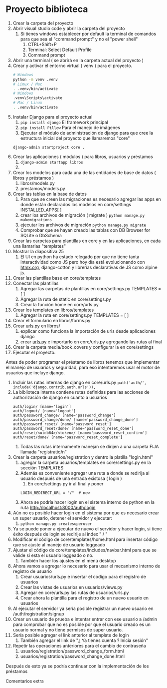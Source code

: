 # Proyecto biblioteca

1. Crear la carpeta del proyecto
2. Abrir visual studio code y abrir la carpeta del proyecto
    1. Si tienes windows establecer por default la terminal de comandos para que sea el "command prompt" y no el "power shell"
        1. CTRL+Shift+P
        2. Terminal: Select Default Profile
        3. Command prompt
3. Abrir una terminal ( se abrirá en la carpeta actual del proyecto )
4. Crear y activar el entorno virtual ( venv ) para el proyecto.
    ```bash
    # Windows
    python -m venv .venv
    # Linux / Mac
    . .venv/bin/activate
    # Windows
    .venv\Scripts\activate
    # Mac / Linux
    . .venv/bin/activate
    ```
5. Instalar Django para el proyecto actual
    1. `pip install django` El framework principal
    2. `pip install Pillow` Para el manejo de imágenes
    3. Ejecutar el módulo de administración de django para que cree la estructura inicial del proyecto que llamaremos "core"
    ```plain
    django-admin startproject core .
    ```
6. Crear las aplicaciones ( módulos ) para libros, usuarios y préstamos
    1. `django-admin startapp libros`
    2. 
7. Crear los modelos para cada una de las entidades de base de datos ( libros y préstamos )
    1. libros/models.py
    2. prestamos/models.py
8. Crear las tablas en la base de datos
    1. Para que se creen las migraciones es necesario agregar las apps en donde están declarados los modelos en core/settings INSTALLED\_APPS\[ \]
    2. crear los archivos de migración ( migrate ) `python manage.py makemigrations`
    3. ejecutar los archivos de migración `python manage.py migrate`
    4. Comprobar que se hayan creado las tablas con DB Browser for SQLite o DbSchema
9. Crear las carpetas para plantillas en core y en las aplicaciones, en cada una llamarlas "templates"
10. Mostrar la diapositiva 25
    1. El UI en python ha estado relegado por que no tiene tanta interactividad como JS pero hoy día está evolucionando con [htmx.org](http://htmx.org), django-cotton y librerías declarativas de JS como alpine js.
11. Crear las plantillas base en core/templates
12. Conectar las plantillas
    1. Agregar las carpetas de plantillas en core/settings.py TEMPLATES = \[ \]
    2. Agregar la ruta de static en core/settings.py
    3. Crear la función home en core/urls.py
13. Crear los templates en libros/templates
    1. Agregar la ruta en core/settings.py TEMPLATES = \[ \]
14. Crear el formulario en libros/forms.py
15. Crear [urls.py](http://urls.py) en libros/
    1. explicar como funciona la importación de urls desde aplicaciones django
    2. crear [urls.py](http://urls.py) e importarlo en core/urls.py agregando las rutas al final
16. Crear la carpeta media/book\_covers y configurar la en core/settings
17. Ejecutar el proyecto.

Antes de poder programar el préstamo de libros tenemos que implementar el manejo de usuarios y seguridad, para eso intentaremos usar el motor de usuarios que incluye django.

1. Incluir las rutas internas de django en core/urls.py `path('auth/', include('django.contrib.auth.urls')),`
2. La biblioteca interna contiene rutas definidas para las acciones de authorización de django en cuanto a usuarios
    ```plain
    auth/login/ [name='login']
    auth/logout/ [name='logout']
    auth/password_change/ [name='password_change']
    auth/password_change/done/ [name='password_change_done']
    auth/password_reset/ [name='password_reset']
    auth/password_reset/done/ [name='password_reset_done']
    auth/reset/<uidb64>/<token>/ [name='password_reset_confirm']
    auth/reset/done/ [name='password_reset_complete']
    ```
    1. Todas las rutas internamente manejan se dirijen a una carpeta FIJA llamada "registratio/n"
3. Crear la carpeta usuarios/registration y dentro la platilla "login.html"
    1. agregar la carpeta usuarios/templates en core/settings.py en la sección TEMPLATES
    2. Además es conveniente agregar una ruta a donde se redirija al usuario después de una entrada existosa ( login )
        1. En core/settings.py ir al final y poner
        ```plain
        LOGIN_REDIRECT_URL = "/"  # new 
        ```
    3. Ahora se podría hacer login en el sistema interno de python en la ruta [http://localhost:8000/auth/login](http://localhost:8000/auth/login)
4. Aún no es posible hacer login en el sistema por que es necesario crear un super usuario, detener el servidor y ejecutar:
    1. `python manage.py createsuperuser`
5. Ya se puede poner a ejecutar de nuevo el servidor y hacer login, si tiene éxito después de login se redirije al index " / "
6. Modificar el código de core/templates/home.html para insertar código que se ajuste al manejo de usuario loggeado
7. Ajustar el código de core/templates/includes/navbar.html para que se valide si esta el usuario loggeado o no.
    1. También hacer los ajustes en el menú desktop
8. Ahora vamos a agregar lo necesario para usar el mecanismo interno de registro de usuario
    1. Crear usuarios/urls.py e insertar el código para el registro de usuarios
    2. Crear las vistas de usuarios en usuarios/views.py
    3. Agregar en core/urls.py las rutas de usuarios/urls.py
    4. Crear ahora la plantilla para el registro de un nuevo usuario en usuarios
9. Al ejecutar el servidor ya sería posible registrar un nuevo usuario en /auth/registration/signup
10. Crear un usuario de prueba e intentar entrar con ese usuario a /admin para comprobar que no es posible por que el usuario creado es un usuario normal y no tiene permisos de super usuario.
11. Sería posible agregar el link anterior al template de login
    1. También agregar el link de "¿ Ya tienes cuenta ? Inicia sesión"
12. Repetir las operaciones anteriores para el cambio de contraseña
    1. usuarios/registration/password\_change\_form.html
    2. usuarios/registration/password\_change\_done.html

  

Después de esto ya se podría continuar con la implementación de los préstamos


Comentarios extra
